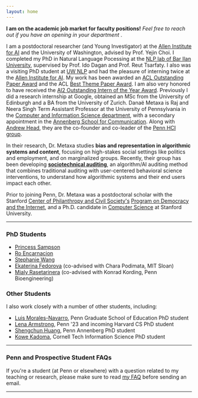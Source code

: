 ```yaml
---
layout: home
---
```

<b>I am on the academic job market for faculty positions!</b> *Feel free to reach out if you have an opening in your department* .

I am a postdoctoral researcher (and Young Investigator) at the [Allen Institute for AI](https://allenai.org) and the University of Washington, advised by Prof. Yejin Choi.
I completed my PhD in Natural Language Pocessing at the [NLP lab of Bar Ilan University](https://biu-nlp.github.io), supervised by Prof. Ido Dagan and Prof. Reut Tsarfaty. I also was a visiting PhD student at [UW NLP](https://nlp.washington.edu) and had the pleasure of interning twice at the [Allen Institute for AI](https://allenai.org). My work has been awarded an [ACL Outstanding Paper Award](https://arxiv.org/pdf/2402.16786) and the ACL [Best Theme Paper Award](http://arxiv.org/pdf/2402.00838). I am also very honored to have received the [AI2 Outstanding Intern of the Year Award](https://allenai.org/outstanding-interns).
Previously I did a research internship at Google, obtained an MSc from the University of Edinburgh and a BA from the University of Zurich. 
Danaë Metaxa is Raj and Neera Singh Term Assistant Professor at the University of Pennsylvania in the [Computer and Information Science department][penncis], with a secondary appointment in the [Annenberg School for Communication][pennasc]. Along with [Andrew Head][amh], they are the co-founder and co-leader of the [Penn HCI group][pennhci]. 

In their research, Dr. Metaxa studies **bias and representation in algorithmic systems and content**, focusing on high-stakes social settings like politics and employment, and on marginalized groups. Recently, their group has been developing [**sociotechnical auditing**][sta], an algorithm/AI auditing method that combines traditional auditing with user-centered behavioral science interventions, to understand how algorithmic systems and their end users impact each other.

Prior to joining Penn, Dr. Metaxa was a postdoctoral scholar with the Stanford [Center of Philanthropy and Civil Society's][pacs] [Program on Democracy and the Internet][pdi], and a Ph.D. candidate in [Computer Science][stanfordCS] at Stanford University.


[stanfordCS]: http://www-cs.stanford.edu/
[hci]:http://hci.stanford.edu/
[penncis]: https://www.cis.upenn.edu
[pennasc]: https://www.asc.upenn.edu
[pacs]: https://pacscenter.stanford.edu
[pdi]: https://pacscenter.stanford.edu/research/program-on-democracy-and-the-internet/
[amh]: http://andrewhead.info
[pennhci]: https://pennhci.org
[sta]: https://hci.stanford.edu/publications/2023/Lam_STA_CSCW23.pdf

---

### PhD Students
- [Princess Sampson][psamp]  
- [Ro Encarnacion][ro]  
- [Stephanie Wang][steph]  
- [Ekaterina Fedorova][kat] (co-advised with Chara Podimata, MIT Sloan)
- [Mialy Rasetarinera][mialy] (co-advised with Konrad Kording, Penn Bioengineering)

[ro]: http://roencarnacion.com
[psamp]: https://psamp.github.io
[kat]: https://ek8terina.github.io/opossum_girlie/
[steph]: https://steph-w.github.io
[mialy]: https://mialynr.github.io/

### Other Students 
I also work closely with a number of other students, including:
- [Luis Morales-Navarro][luis], Penn Graduate School of Education PhD student
- [Lena Armstrong][lena], Penn '23 and incoming Harvard CS PhD student
- [Shengchun Huang][sc], Penn Annenberg PhD student
- [Kowe Kadoma][kowe], Cornell Tech Information Science PhD student

[luis]: http://luismn.com
[sc]: https://www.asc.upenn.edu/people/graduate-student/shengchun-huang
[lena]: https://lenaarmstrong.github.io
[kowe]: https://kadomak.github.io
[victor]: https://victorojewale.github.io
[hita]: https://hita-k.github.io

---
### Penn and Prospective Student FAQs

If you're a student (at Penn or elsewhere) with a question related to my teaching or research, please make sure to read [my FAQ][faq] before sending an email.

[faq]: /faq

---
